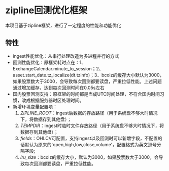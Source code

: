 # zipline回测优化框架
本项目基于zipline框架，进行了一定程度的性能和功能优化
## 特性
- ingest性能优化：从串行处理改造为多进程并行的方式
- 回测性能优化：原框架耗时点在：1、ExchangeCalendar.minute_to_session；2、asset.start_date.tz_localize(dt.tzinfo)；3、bcolz的缓存大小默认为3000，如果股票数大于3000，会导致每次回测都要读盘，严重拉低性能。上述问题通过增加缓存，达到每次回测时间在0.05s左右
- 国内股票回测支持：原框架的时间都是当成UTC时间处理，不符合国内时间习惯，改成根据服务器时区处理时间。
- 新增环境变量配置项：
  1. *ZIPLINE_ROOT*：ingest后数据的存放路径（用于系统盘不够大时情况下，将数据存到其他盘）；
  2. *TEMPDIR*：ingest时临时文件存放路径（用于系统盘不够大时情况下，将数据存到其他盘）；
  3. *fields*：OHLCV可配置，支持ingest以及回测时可以新增字段，不配置的话默认为原来的'open,high,low,close,volume'，配置格式为英文逗号分隔字段;
  4. *lru_size*：bcolz的缓存大小，默认为3000，如果股票数大于3000，会导致每次回测都要读盘，严重拉低性能。
  
  